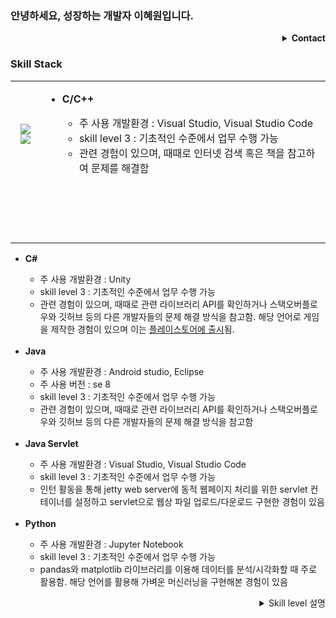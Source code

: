 ### 안녕하세요, 성장하는 개발자 이혜원입니다. 
<details align="right">
<summary> <b>Contact</b></summary>
  📧 silro812@naver.com <br>
  🍀 <a href="https://blog.naver.com/silro812">Naver Blog 바로가기</a><br>
</details>

### Skill Stack
<table>
	<tr>
		<td  align="center">
			<img src="https://user-images.githubusercontent.com/48902155/116059784-2df49c00-a6bc-11eb-8633-cbbc41f0ae32.png">
			<img src="https://user-images.githubusercontent.com/48902155/116058251-9b9fc880-a6ba-11eb-9521-df9aaac3baaf.png">
		</td>
		<td>
			<ul>
				<li><b>C/C++</b></li>
				<ul>
					<li>주 사용 개발환경 : Visual Studio, Visual Studio Code</li>
					<li>skill level 3 : 기초적인 수준에서 업무 수행 가능</li>
					<li>관련 경험이 있으며, 때때로 인터넷 검색 혹은 책을 참고하여 문제를 해결함</li>
				</ul>
			</ul>
		</td>
	</tr>
	<tr>
		<td align="center"><img src=""></td>
		<td>
			<ul>
			</ul>
		</td>
	</tr>
	<tr>
		<td align="center"><img src=""></td>
		<td>
			<ul>
			</ul>
		</td>
	</tr>
	<tr>
		<td align="center"><img src=""></td>
		<td>
			<ul>
			</ul>
		</td>
	</tr>
	<tr>
		<td align="center"><img src=""></td>
		<td>
			<ul>
			</ul>
		</td>
	</tr>
</table>

<ul>
  <li><b>C#</b></li>
  <ul>
    <li>주 사용 개발환경 : Unity</li>
    <li>skill level 3 : 기초적인 수준에서 업무 수행 가능</li>
    <li>관련 경험이 있으며, 때때로 관련 라이브러리 API를 확인하거나 스택오버플로우와 깃허브 등의 다른 개발자들의 문제 해결 방식을 참고함. 해당 언어로 게임을 제작한 경험이 있으며 이는 <a href="https://play.google.com/store/apps/details?id=com.CheonJiGaeByeok.Prearth">플레이스토어에 출시</a>됨.</li>
  </ul>
  <br>
  <li><b>Java</b></li>
  <ul>
    <li>주 사용 개발환경 : Android studio, Eclipse</li>
    <li>주 사용 버전 : se 8</li>
    <li>skill level 3 : 기초적인 수준에서 업무 수행 가능</li>
    <li>관련 경험이 있으며, 때때로 관련 라이브러리 API를 확인하거나 스택오버플로우와 깃허브 등의 다른 개발자들의 문제 해결 방식을 참고함</li>
  </ul>
  <br>
  <li><b>Java Servlet</b></li>
  <ul>
    <li>주 사용 개발환경 : Visual Studio, Visual Studio Code</li>
    <li>skill level 3 : 기초적인 수준에서 업무 수행 가능</li>
    <li>인턴 활동을 통해 jetty web server에 동적 웹페이지 처리를 위한 servlet 컨테이너를 설정하고 servlet으로 웹상 파일 업로드/다운로드 구현한 경험이 있음</li>
  </ul>
  <br>
  <li><b>Python</b></li>
  <ul>
    <li>주 사용 개발환경 : Jupyter Notebook</li>
    <li>skill level 3 : 기초적인 수준에서 업무 수행 가능</li>
    <li>pandas와 matplotlib 라이브러리를 이용해 데이터를 분석/시각화할 때 주로 활용함. 해당 언어를 활용해 가벼운 머신러닝을 구현해본 경험이 있음</li>
  </ul>

</ul>
<details>
<summary align="right">Skill level 설명</summary>
  <table border="1" align="right">
    <th colspan = "2">level</th>
    <th>detail</th>
    <tr>
	    <td>5</td>
	    <td>Expert</td>
      <td>
        - 매우 유능하며 경험이 풍부한 전문가<br>
        - 업무 수행에 도움이 필요 없으며, 다른 사람을 리드하고 교육할 수 있음
      </td>
	  </tr>
    <tr>
	    <td>4</td>
	    <td>Proficient</td>
      <td>
        - 관련 경험이 풍부한 숙련자<br>
        - 업무 수행에 도움이 거의 필요 없음
      </td>
	  </tr>
    <tr>
	    <td>3</td>
	    <td>Experienced</td>
      <td>
        - 관련 경험이 있으며, 때때로 도움이 필요함<br>
        - 기초적인 수준에서 업무 수행 가능
      </td>
	  </tr>
    <tr>
	    <td>2</td>
	    <td>Learning</td>
      <td>
        - 관련 능력/지식이 제한적이며, 배우고 있는 단계<br>
        - 실무 경험이 미흡
      </td>
	  </tr>
    <tr>
	    <td>1</td>
	    <td>None/Low</td>
      <td>
        -  관련 경험이 없거나 거의 없음<br>
        -  업무 수행 불가
      </td>
	  </tr>
    </table>
  <br><br>
  
  
</details>
<br><br>
